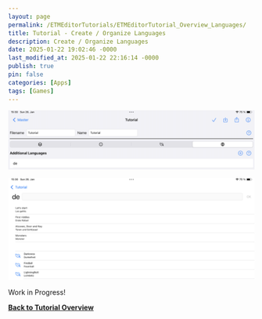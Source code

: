 ```yaml
---
layout: page
permalink: /ETMEditorTutorials/ETMEditorTutorial_Overview_Languages/
title: Tutorial - Create / Organize Languages
description: Create / Organize Languages
date: 2025-01-22 19:02:46 -0000
last_modified_at: 2025-01-22 22:16:14 -0000
publish: true
pin: false
categories: [Apps]
tags: [Games]
---
```


![Overview Languages](/assets/ETMEditor/OverviewLanguages.png)

![Overview Languages Detail ](/assets/ETMEditor/OverviewLanguagesDetail.png)




Work in Progress!

**[Back to Tutorial Overview](/ETMEditorTutorials/ETMEditorTutorials)**

